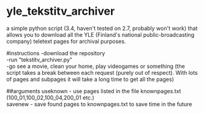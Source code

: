 # yle_tekstitv_archiver
a simple python script (3.4, haven't tested on 2.7, probably won't work) that allows you to download all the YLE (Finland's national public-broadcasting company) teletext pages for archival purposes.

#instructions
-download the repository</br>
-run "tekstitv_archiver.py"</br>
-go see a movie, clean your home, play videogames or something (the script takes a break between each request (purely out of respect). With lots of pages and subpages it will take a long time to get all the pages)

##arguments
useknown - use pages listed in the file knownpages.txt (100_01,100_02,100_04,200_01 etc.)</br>
savenew  - save found pages to knownpages.txt to save time in the future
